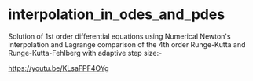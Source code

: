 # interpolation_in_odes_and_pdes
Solution of 1st order differential equations using Numerical Newton's interpolation and Lagrange
comparison of the 4th order Runge-Kutta and Runge-Kutta-Fehlberg with adaptive step size:-

https://youtu.be/KLsaFPF4OYg

